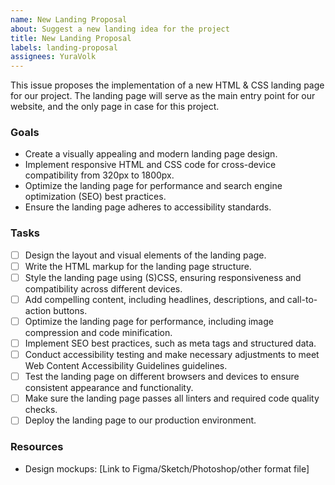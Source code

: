```yaml
---
name: New Landing Proposal
about: Suggest a new landing idea for the project
title: New Landing Proposal
labels: landing-proposal
assignees: YuraVolk
---
```


This issue proposes the implementation of a new HTML & CSS landing page for our project. The landing page will serve as the main entry point for our website, and the only page in case for this project.

### Goals

- Create a visually appealing and modern landing page design.
- Implement responsive HTML and CSS code for cross-device compatibility from 320px to 1800px.
- Optimize the landing page for performance and search engine optimization (SEO) best practices.
- Ensure the landing page adheres to accessibility standards.

### Tasks

- [ ] Design the layout and visual elements of the landing page.
- [ ] Write the HTML markup for the landing page structure.
- [ ] Style the landing page using (S)CSS, ensuring responsiveness and compatibility across different devices.
- [ ] Add compelling content, including headlines, descriptions, and call-to-action buttons.
- [ ] Optimize the landing page for performance, including image compression and code minification.
- [ ] Implement SEO best practices, such as meta tags and structured data.
- [ ] Conduct accessibility testing and make necessary adjustments to meet Web Content Accessibility Guidelines guidelines.
- [ ] Test the landing page on different browsers and devices to ensure consistent appearance and functionality.
- [ ] Make sure the landing page passes all linters and required code quality checks.
- [ ] Deploy the landing page to our production environment.

### Resources

- Design mockups: [Link to Figma/Sketch/Photoshop/other format file]

